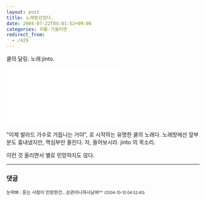 ```yaml
---
layout: post
title: 노래방갔었다.
date: 2004-07-22T04:01:52+09:00
categories: 귀를-기울이면
redirect_from:
  - /429
---
```


쿨의 달링. 노래:jinto.

<EMBED src=/mp3/rec1.mp3 autostart=false>

"이제 발라드 가수로 거듭나는 거야", 로 시작하는 유명한 쿨의 노래다. 노래방에선 앞부분도 흉내냈지만, 핵심부만 올린다. 자, 들어보시라. jinto 의 목소리.

이런 것 올리면서 별로 민망하지도 않다.

* * *

### 댓글



<!--- cmt:778 --->
<!--- mail: --->
<!--- parent:0 --->

<small>눈떠봐 : 듣는 사람이 민망한건...상관아니하시남여^^ <small>(2004-10-10 04:52:40)</small></small>

